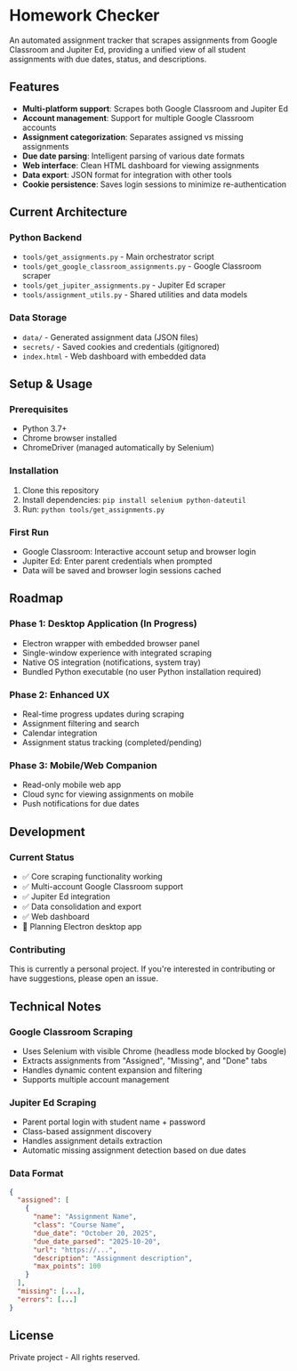 # Homework Checker

An automated assignment tracker that scrapes assignments from Google Classroom and Jupiter Ed, providing a unified view of all student assignments with due dates, status, and descriptions.

## Features

- **Multi-platform support**: Scrapes both Google Classroom and Jupiter Ed
- **Account management**: Support for multiple Google Classroom accounts
- **Assignment categorization**: Separates assigned vs missing assignments
- **Due date parsing**: Intelligent parsing of various date formats
- **Web interface**: Clean HTML dashboard for viewing assignments
- **Data export**: JSON format for integration with other tools
- **Cookie persistence**: Saves login sessions to minimize re-authentication

## Current Architecture

### Python Backend

- `tools/get_assignments.py` - Main orchestrator script
- `tools/get_google_classroom_assignments.py` - Google Classroom scraper
- `tools/get_jupiter_assignments.py` - Jupiter Ed scraper
- `tools/assignment_utils.py` - Shared utilities and data models

### Data Storage

- `data/` - Generated assignment data (JSON files)
- `secrets/` - Saved cookies and credentials (gitignored)
- `index.html` - Web dashboard with embedded data

## Setup & Usage

### Prerequisites

- Python 3.7+
- Chrome browser installed
- ChromeDriver (managed automatically by Selenium)

### Installation

1. Clone this repository
2. Install dependencies: `pip install selenium python-dateutil`
3. Run: `python tools/get_assignments.py`

### First Run

- Google Classroom: Interactive account setup and browser login
- Jupiter Ed: Enter parent credentials when prompted
- Data will be saved and browser login sessions cached

## Roadmap

### Phase 1: Desktop Application (In Progress)

- Electron wrapper with embedded browser panel
- Single-window experience with integrated scraping
- Native OS integration (notifications, system tray)
- Bundled Python executable (no user Python installation required)

### Phase 2: Enhanced UX

- Real-time progress updates during scraping
- Assignment filtering and search
- Calendar integration
- Assignment status tracking (completed/pending)

### Phase 3: Mobile/Web Companion

- Read-only mobile web app
- Cloud sync for viewing assignments on mobile
- Push notifications for due dates

## Development

### Current Status

- ✅ Core scraping functionality working
- ✅ Multi-account Google Classroom support
- ✅ Jupiter Ed integration
- ✅ Data consolidation and export
- ✅ Web dashboard
- 🔄 Planning Electron desktop app

### Contributing

This is currently a personal project. If you're interested in contributing or have suggestions, please open an issue.

## Technical Notes

### Google Classroom Scraping

- Uses Selenium with visible Chrome (headless mode blocked by Google)
- Extracts assignments from "Assigned", "Missing", and "Done" tabs
- Handles dynamic content expansion and filtering
- Supports multiple account management

### Jupiter Ed Scraping

- Parent portal login with student name + password
- Class-based assignment discovery
- Handles assignment details extraction
- Automatic missing assignment detection based on due dates

### Data Format

```json
{
  "assigned": [
    {
      "name": "Assignment Name",
      "class": "Course Name",
      "due_date": "October 20, 2025",
      "due_date_parsed": "2025-10-20",
      "url": "https://...",
      "description": "Assignment description",
      "max_points": 100
    }
  ],
  "missing": [...],
  "errors": [...]
}
```

## License

Private project - All rights reserved.
